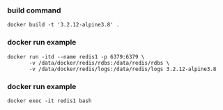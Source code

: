 ### build command

```
docker build -t '3.2.12-alpine3.8' .
```

### docker run example

```
docker run -itd --name redis1 -p 6379:6379 \
       -v /data/docker/redis/rdbs:/data/redis/rdbs \
       -v /data/docker/redis/logs:/data/redis/logs 3.2.12-alpine3.8
```

### docker run example

```
docker exec -it redis1 bash
```
